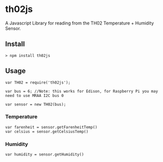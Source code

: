 # th02js
A Javascript Library for reading from the TH02 Temperature + Humidity Sensor.

## Install

```
> npm install th02js
```

## Usage

```
var TH02 = require('th02js');

var bus = 6; //Note: this works for Edison, for Raspberry Pi you may need to use MRAA I2C bus 0

var sensor = new TH02(bus);

```

### Temperature

```
var farenheit = sensor.getFarenheitTemp()
var celsius = sensor.getCelsiusTemp()
```

### Humidity

```
var humidity = sensor.getHumidity()
```